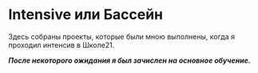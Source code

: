 # Intensive или Бассейн

Здесь собраны проекты, которые были мною выполнены, когда я проходил интенсив в  Школе21.  

***После некоторого ожидания я был зачислен на основное обучение.***